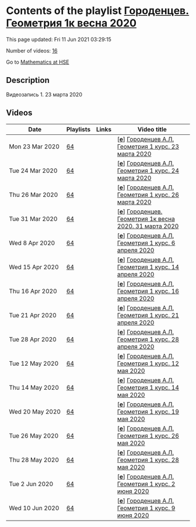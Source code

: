 # Contents of the playlist [Городенцев. Геометрия 1к весна 2020](https://www.youtube.com/playlist?list=PLq3E5oubNNoCvSEXglry3t9zLV4yiVKEi)

This page updated: Fri 11 Jun 2021 03:29:15

Number of videos: [16](#videos)

Go to [Mathematics at HSE](../README.md)

## Description

Видеозапись 1.  23 марта 2020

## Videos

|Date|Playlists|Links|Video title|
|---|---|---|---|
| Mon&nbsp;23&nbsp;Mar&nbsp;2020 | [64](../playlists/64 "Городенцев. Геометрия 1к весна 2020") |  | [[**e**](https://studio.youtube.com/video/LOueM2_RzN8/edit "Edit")] [Городенцев А.Л. Геометрия 1 курс. 23 марта 2020](https://www.youtube.com/watch?v=LOueM2_RzN8&list=PLq3E5oubNNoCvSEXglry3t9zLV4yiVKEi "Видеокурс. Запись 1-ая") |
| Tue&nbsp;24&nbsp;Mar&nbsp;2020 | [64](../playlists/64 "Городенцев. Геометрия 1к весна 2020") |  | [[**e**](https://studio.youtube.com/video/RNmxzCXTahw/edit "Edit")] [Городенцев А.Л. Геометрия 1 курс. 24 марта 2020](https://www.youtube.com/watch?v=RNmxzCXTahw&list=PLq3E5oubNNoCvSEXglry3t9zLV4yiVKEi "Видеозапись 2-ая") |
| Thu&nbsp;26&nbsp;Mar&nbsp;2020 | [64](../playlists/64 "Городенцев. Геометрия 1к весна 2020") |  | [[**e**](https://studio.youtube.com/video/wpT8YPbnRpE/edit "Edit")] [Городенцев А.Л. Геометрия 1 курс. 26 марта 2020](https://www.youtube.com/watch?v=wpT8YPbnRpE&list=PLq3E5oubNNoCvSEXglry3t9zLV4yiVKEi "Видеозапись 3-я") |
| Tue&nbsp;31&nbsp;Mar&nbsp;2020 | [64](../playlists/64 "Городенцев. Геометрия 1к весна 2020") |  | [[**e**](https://studio.youtube.com/video/38D-DyNrSlA/edit "Edit")] [Городенцев. Геометрия 1к весна 2020. 31 марта 2020](https://www.youtube.com/watch?v=38D-DyNrSlA&list=PLq3E5oubNNoCvSEXglry3t9zLV4yiVKEi) |
| Wed&nbsp;8&nbsp;Apr&nbsp;2020 | [64](../playlists/64 "Городенцев. Геометрия 1к весна 2020") |  | [[**e**](https://studio.youtube.com/video/aV2FWsr79KM/edit "Edit")] [Городенцев А.Л. Геометрия 1 курс. 6 апреля 2020](https://www.youtube.com/watch?v=aV2FWsr79KM&list=PLq3E5oubNNoCvSEXglry3t9zLV4yiVKEi) |
| Wed&nbsp;15&nbsp;Apr&nbsp;2020 | [64](../playlists/64 "Городенцев. Геометрия 1к весна 2020") |  | [[**e**](https://studio.youtube.com/video/2TvLr6BWoRA/edit "Edit")] [Городенцев А.Л. Геометрия 1 курс. 14 апреля 2020](https://www.youtube.com/watch?v=2TvLr6BWoRA&list=PLq3E5oubNNoCvSEXglry3t9zLV4yiVKEi) |
| Thu&nbsp;16&nbsp;Apr&nbsp;2020 | [64](../playlists/64 "Городенцев. Геометрия 1к весна 2020") |  | [[**e**](https://studio.youtube.com/video/usxHAoJ0uGI/edit "Edit")] [Городенцев А.Л. Геометрия 1 курс. 16 апреля 2020](https://www.youtube.com/watch?v=usxHAoJ0uGI&list=PLq3E5oubNNoCvSEXglry3t9zLV4yiVKEi) |
| Tue&nbsp;21&nbsp;Apr&nbsp;2020 | [64](../playlists/64 "Городенцев. Геометрия 1к весна 2020") |  | [[**e**](https://studio.youtube.com/video/MJ6pT8MJ4XM/edit "Edit")] [Городенцев А.Л. Геометрия 1 курс. 21 апреля 2020](https://www.youtube.com/watch?v=MJ6pT8MJ4XM&list=PLq3E5oubNNoCvSEXglry3t9zLV4yiVKEi) |
| Tue&nbsp;28&nbsp;Apr&nbsp;2020 | [64](../playlists/64 "Городенцев. Геометрия 1к весна 2020") |  | [[**e**](https://studio.youtube.com/video/g4NJsQPJiBM/edit "Edit")] [Городенцев А.Л. Геометрия 1 курс. 28 апреля 2020](https://www.youtube.com/watch?v=g4NJsQPJiBM&list=PLq3E5oubNNoCvSEXglry3t9zLV4yiVKEi) |
| Tue&nbsp;12&nbsp;May&nbsp;2020 | [64](../playlists/64 "Городенцев. Геометрия 1к весна 2020") |  | [[**e**](https://studio.youtube.com/video/CnRB9R-euo0/edit "Edit")] [Городенцев А.Л. Геометрия 1 курс. 12 мая 2020](https://www.youtube.com/watch?v=CnRB9R-euo0&list=PLq3E5oubNNoCvSEXglry3t9zLV4yiVKEi) |
| Thu&nbsp;14&nbsp;May&nbsp;2020 | [64](../playlists/64 "Городенцев. Геометрия 1к весна 2020") |  | [[**e**](https://studio.youtube.com/video/6CFBhysNeV0/edit "Edit")] [Городенцев А.Л. Геометрия 1 курс. 14 мая 2020](https://www.youtube.com/watch?v=6CFBhysNeV0&list=PLq3E5oubNNoCvSEXglry3t9zLV4yiVKEi) |
| Wed&nbsp;20&nbsp;May&nbsp;2020 | [64](../playlists/64 "Городенцев. Геометрия 1к весна 2020") |  | [[**e**](https://studio.youtube.com/video/dMfyiDAhIBs/edit "Edit")] [Городенцев А.Л. Геометрия 1 курс. 19 мая 2020](https://www.youtube.com/watch?v=dMfyiDAhIBs&list=PLq3E5oubNNoCvSEXglry3t9zLV4yiVKEi) |
| Tue&nbsp;26&nbsp;May&nbsp;2020 | [64](../playlists/64 "Городенцев. Геометрия 1к весна 2020") |  | [[**e**](https://studio.youtube.com/video/2WbQNTwExA8/edit "Edit")] [Городенцев А.Л. Геометрия 1 курс. 26 мая 2020](https://www.youtube.com/watch?v=2WbQNTwExA8&list=PLq3E5oubNNoCvSEXglry3t9zLV4yiVKEi) |
| Thu&nbsp;28&nbsp;May&nbsp;2020 | [64](../playlists/64 "Городенцев. Геометрия 1к весна 2020") |  | [[**e**](https://studio.youtube.com/video/Yk1zTxg3fg0/edit "Edit")] [Городенцев А.Л. Геометрия 1 курс. 28 мая 2020](https://www.youtube.com/watch?v=Yk1zTxg3fg0&list=PLq3E5oubNNoCvSEXglry3t9zLV4yiVKEi) |
| Tue&nbsp;2&nbsp;Jun&nbsp;2020 | [64](../playlists/64 "Городенцев. Геометрия 1к весна 2020") |  | [[**e**](https://studio.youtube.com/video/PLa7yPUJIPg/edit "Edit")] [Городенцев А.Л. Геометрия 1 курс. 2 июня 2020](https://www.youtube.com/watch?v=PLa7yPUJIPg&list=PLq3E5oubNNoCvSEXglry3t9zLV4yiVKEi) |
| Wed&nbsp;10&nbsp;Jun&nbsp;2020 | [64](../playlists/64 "Городенцев. Геометрия 1к весна 2020") |  | [[**e**](https://studio.youtube.com/video/PUThgs9HhmE/edit "Edit")] [Городенцев А.Л. Геометрия 1 курс. 9 июня 2020](https://www.youtube.com/watch?v=PUThgs9HhmE&list=PLq3E5oubNNoCvSEXglry3t9zLV4yiVKEi) |

